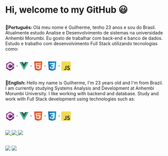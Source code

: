 # Hi, welcome to my GitHub 😃



<h2 dir="auto"></h2>
<p aling= "center"><b>💬Português: </b>Olá meu nome é Guilherme, tenho 23 anos e sou do Brasil. Atualmente estudo Analise e Desenvolvimento de sistemas na universidade Anhembi Morumbi. Eu gosto de trabalhar com back-end e banco de dados. Estudo e trabalho com desenvolvimento Full Stack utilizando tecnologias como:</p>
<div dir="auto">
 <br>
 <img align="center" heigt="20" width="30" src="https://raw.githubusercontent.com/devicons/devicon/2ae2a900d2f041da66e950e4d48052658d850630/icons/csharp/csharp-original.svg" style="max-width: 100%;">
  -
  <img align="center" heigt="20" width="30" src="https://raw.githubusercontent.com/devicons/devicon/2ae2a900d2f041da66e950e4d48052658d850630/icons/vuejs/vuejs-original.svg" style="max-width: 100%;">
  -
  <img align="center" heigt="20" width="30" src="https://raw.githubusercontent.com/devicons/devicon/2ae2a900d2f041da66e950e4d48052658d850630/icons/html5/html5-original.svg" style="max-width: 100%;">
  -
      <img align="center" heigt="20" width="30"  src="https://raw.githubusercontent.com/devicons/devicon/2ae2a900d2f041da66e950e4d48052658d850630/icons/css3/css3-original.svg" style="max-width: 100%;">
  -
    <img align="center" heigt="20" width="30"  src="https://raw.githubusercontent.com/devicons/devicon/2ae2a900d2f041da66e950e4d48052658d850630/icons/javascript/javascript-original.svg" style="max-width: 100%;">
</div>

<h2 dir="auto"></h2>

<p aling= "center"><b>💬English: </b>Hello my name is Guilherme, I'm 23 years old and I'm from Brazil. I am currently studying Systems Analysis and Development at Anhembi Morumbi University. I like working with backend and database. Study and work with Full Stack development using technologies such as:</p>

<div dir="auto">
 <br>
  <img align="center" heigt="20" width="30" src="https://raw.githubusercontent.com/devicons/devicon/2ae2a900d2f041da66e950e4d48052658d850630/icons/csharp/csharp-original.svg" style="max-width: 100%;">
  -
  <img align="center" heigt="20" width="30" src="https://raw.githubusercontent.com/devicons/devicon/2ae2a900d2f041da66e950e4d48052658d850630/icons/vuejs/vuejs-original.svg" style="max-width: 100%;">
  -
  <img align="center" heigt="20" width="30" src="https://raw.githubusercontent.com/devicons/devicon/2ae2a900d2f041da66e950e4d48052658d850630/icons/html5/html5-original.svg" style="max-width: 100%;">
  -
      <img align="center" heigt="20" width="30"  src="https://raw.githubusercontent.com/devicons/devicon/2ae2a900d2f041da66e950e4d48052658d850630/icons/css3/css3-original.svg" style="max-width: 100%;">
  -
    <img align="center" heigt="20" width="30"  src="https://raw.githubusercontent.com/devicons/devicon/2ae2a900d2f041da66e950e4d48052658d850630/icons/javascript/javascript-original.svg" style="max-width: 100%;">
</div>

<h2 dir="auto"></h2>

<a href="https://www.instagram.com/guilhermelad/">
  <img src="https://img.shields.io/badge/Instagram-E4405F?style=for-the-badge&logo=instagram&logoColor=white" style="max-width: 100%">
</a>
<a href="https://www.linkedin.com/in/guilhermelad/">
  <img src="https://img.shields.io/badge/LinkedIn-0077B5?style=for-the-badge&logo=linkedin&logoColor=white" style="max-width: 100%">
</a>
<a href="mailto:gui.o.ladeira@gmail.com">
  <img src="https://img.shields.io/badge/Gmail-D14836?style=for-the-badge&logo=gmail&logoColor=white" style="max-width: 100%">
</a>
<h2 dir="auto"></h2>
<div dir="auto">
<img height="180em" src="https://github-readme-stats.vercel.app/api?username=guilhermelad&show_icons=true&theme=radical&include_all_commits=true&count_private=true" style="max-width: 70%;">
<img height="180em" src="https://github-readme-stats.vercel.app/api/top-langs/?username=guilhermelad&layout=compact&langs_count=7&theme=radical" style="max-width: 70%;">
</div>


